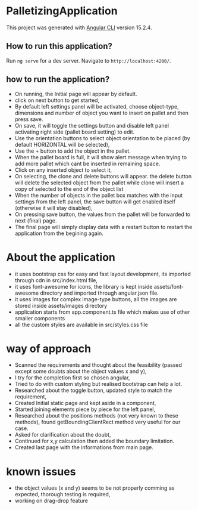 # PalletizingApplication

This project was generated with [Angular CLI](https://github.com/angular/angular-cli) version 15.2.4.

## How to run this application?

Run `ng serve` for a dev server. Navigate to `http://localhost:4200/`.

## how to run the application?

- On running, the Initial page will appear by default.
- click on next button to get started,
- By default left settings panel will be activated, choose object-type, dimensions and number of object you want to insert on pallet and then press save.
- On save, it will toggle the settings button and disable left panel activating right side (pallet board setting) to edit.
- Use the orientation buttons to select object orientation to be placed (by default HORIZONTAL will be selected),
- Use the + button to add the object in the pallet.
- When the pallet board is full, it will show alert message when trying to add more pallet which cant be inserted in remaining space.
- Click on any inserted object to select it,
- On selecting, the clone and delete buttons will appear. the delete button will delete the selected object from the pallet while clone will insert a copy of selected to the end of the object list
- When the number of objects in the pallet box matches with the input settings from the left panel, the save button will get enabled itself (otherwise it will stay disabled),
- On pressing save button, the values from the pallet will be forwarded to next (final) page.
- The final page will simply display data with a restart button to restart the application from the begining again.

# About the application

- it uses bootstrap css for easy and fast layout development, its imported through cdn in src/index.html file,
- it uses font-awesome for icons, the library is kept inside assets/font-awesome directory and imported through angular.json file.
- it uses images for complex image-type buttons, all the images are stored inside assets/images directory
- application starts from app.component.ts file which makes use of other smaller components
- all the custom styles are available in src/styles.css file

# way of approach

- Scanned the requirements and thought about the feasibility (passed except some doubts about the object values x and y),
- I try for the completion first so chosen angular,
- Tried to do with custom styling but realised bootstrap can help a lot.
- Researched about the toggle button, updated style to match the requirement,
- Created Initial static page and kept aside in a component,
- Started joining elements piece by piece for the left panel,
- Researched about the positions methods (not very known to these methods), found getBoundingClientRect method very useful for our case.
- Asked for clarification about the doubt,
- Continued for x,y calculation then added the boundary limitation.
- Created last page with the informations from main page.

# known issues

- the object values (x and y) seems to be not properly comming as expected, thorough testing is required,
- working on drag-drop feature
